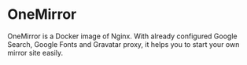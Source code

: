 # OneMirror
OneMirror is a Docker image of Nginx. With already configured Google Search, Google Fonts and Gravatar proxy, it helps you to start your own mirror site easily.
